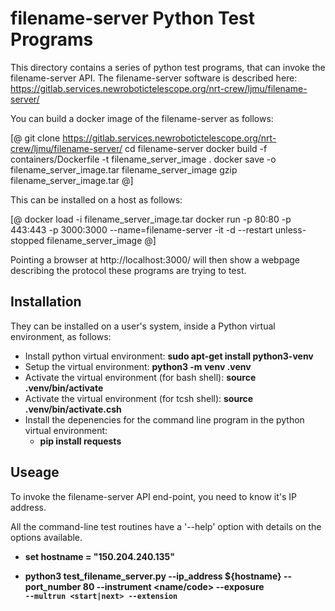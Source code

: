 # filename-server Python Test Programs

This directory contains a series of python test programs, that can invoke the filename-server API.
The filename-server software is described here: https://gitlab.services.newrobotictelescope.org/nrt-crew/ljmu/filename-server/

You can build a docker image of the filename-server as follows:

[@
git clone https://gitlab.services.newrobotictelescope.org/nrt-crew/ljmu/filename-server/
cd filename-server
docker build -f containers/Dockerfile -t filename_server_image .
docker save -o filename_server_image.tar filename_server_image
gzip filename_server_image.tar
@]

This can be installed on a host as follows:

[@
docker load -i filename_server_image.tar
docker run -p 80:80 -p 443:443 -p 3000:3000 --name=filename-server -it -d --restart unless-stopped filename_server_image
@]

Pointing a browser at http://localhost:3000/ will then show a webpage describing the protocol these programs are trying to test.


## Installation

They can be installed on a user's system, inside a Python virtual environment, as follows:

* Install python virtual environment: **sudo apt-get install python3-venv**
* Setup the virtual environment: **python3 -m venv .venv**
* Activate the virtual environment (for bash shell): **source .venv/bin/activate**
* Activate the virtual environment (for tcsh shell): **source .venv/bin/activate.csh**
* Install the depenencies for the command line program in the python virtual environment:
  *  **pip install requests**
  
## Useage

To invoke the filename-server API end-point, you need to know it's IP address.

All the command-line test routines have a '--help' option with details on the options available.

*  **set hostname = "150.204.240.135"**

*  **python3 test_filename_server.py --ip_address ${hostname} --port_number 80 --instrument <name/code> --exposure <code> --multrun <start|next> --extension <fits>** 

